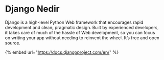 # Django Nedir

Django is a high-level Python Web framework that encourages rapid development and clean,
pragmatic design. Built by experienced developers, it takes care of much of the hassle
of Web development, so you can focus on writing your app without needing to reinvent the
wheel. It’s free and open source.

{% embed url="https://docs.djangoproject.com/en/" %}

